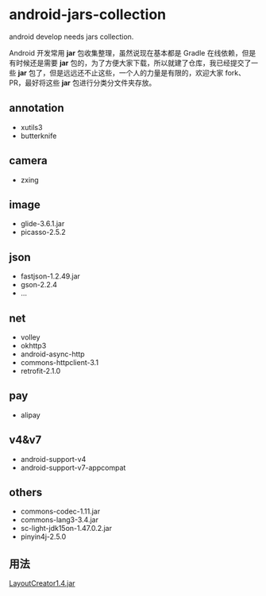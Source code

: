 # android-jars-collection

android develop needs  jars collection.

Android 开发常用 **jar** 包收集整理，虽然说现在基本都是 Gradle 在线依赖，但是有时候还是需要 **jar** 包的，为了方便大家下载，所以就建了仓库，我已经提交了一些 **jar** 包了，但是远远还不止这些，一个人的力量是有限的，欢迎大家 fork、PR，最好将这些 **jar** 包进行分类分文件夹存放。

## annotation

- xutils3
- butterknife

## camera

- zxing

## image

- glide-3.6.1.jar
- picasso-2.5.2

## json

- fastjson-1.2.49.jar
- gson-2.2.4
- ...

## net 

- volley
- okhttp3
- android-async-http
- commons-httpclient-3.1
- retrofit-2.1.0

## pay

- alipay

## v4&v7

- android-support-v4
- android-support-v7-appcompat

## others

- commons-codec-1.11.jar
- commons-lang3-3.4.jar
- sc-light-jdk15on-1.47.0.2.jar
- pinyin4j-2.5.0

## 用法

[LayoutCreator1.4.jar](markdown/LayoutCreator1.4.md)